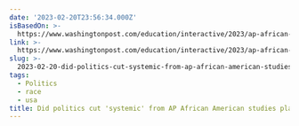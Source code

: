 ```yaml
---
date: '2023-02-20T23:56:34.000Z'
isBasedOn: >-
  https://www.washingtonpost.com/education/interactive/2023/ap-african-american-studies-controversy/
link: >-
  https://www.washingtonpost.com/education/interactive/2023/ap-african-american-studies-controversy/
slug: >-
  2023-02-20-did-politics-cut-systemic-from-ap-african-american-studies-plan-washin
tags:
  - Politics
  - race
  - usa
title: Did politics cut 'systemic' from AP African American studies plan? - Washin
---
```



